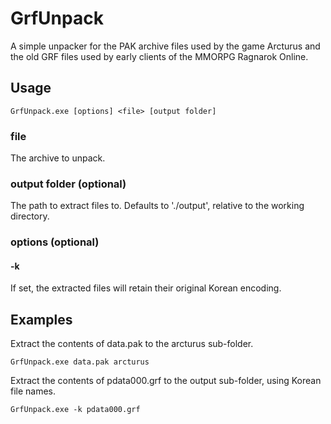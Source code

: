 GrfUnpack
=============================================================================

A simple unpacker for the PAK archive files used by the game Arcturus and
the old GRF files used by early clients of the MMORPG Ragnarok Online.

Usage
-----------------------------------------------------------------------------

```text
GrfUnpack.exe [options] <file> [output folder]
```

### file
The archive to unpack.

### output folder (optional)
The path to extract files to. Defaults to './output', relative to the
working directory.

### options (optional)
#### -k
If set, the extracted files will retain their original Korean encoding.

Examples
-----------------------------------------------------------------------------

Extract the contents of data.pak to the arcturus sub-folder.
```text
GrfUnpack.exe data.pak arcturus
```

Extract the contents of pdata000.grf to the output sub-folder,
using Korean file names.
```text
GrfUnpack.exe -k pdata000.grf
```
